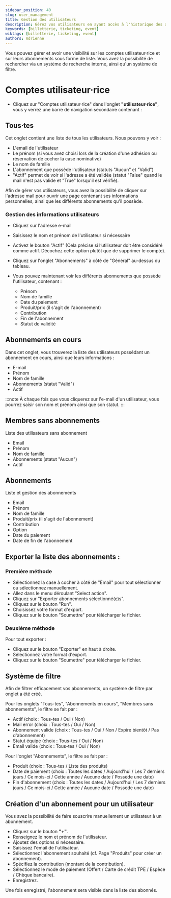 ```yaml
---
sidebar_position: 40
slug: user_management
title: Gestion des utilisateurs
description: Gérez vos utilisateurs en ayant accès à l'historique des abonnements et réservations
keywords: [billetterie, ticketing, event]
wiktags: [billetterie, ticketing, event]
authors: Adrienne
---
```



Vous pouvez gérer et avoir une visibilité sur les comptes utilisateur·rice et sur leurs abonnements sous forme de liste. Vous avez la possibilité de rechercher via un système de recherche interne, ainsi qu'un système de filtre.

# Comptes utilisateur·rice 

- Cliquez sur "Comptes utilisateur·rice" dans l'onglet **"utilisateur·rice"**, vous y verrez une barre de navigation secondaire contenant :

## Tous·tes

Cet onglet contient une liste de tous les utilisateurs. Nous pouvons y voir :
- L'email de l'utilisateur
- Le prénom (si vous avez choisi lors de la création d'une adhésion ou réservation de cocher la case nominative)
- Le nom de famille
- L'abonnement que possède l'utilisateur (statuts "Aucun" et "Valid")
- "Actif" permet de voir si l'adresse a été validée (statut "False" quand le mail n'est pas valide et "True" lorsqu'il est vérifié).

Afin de gérer vos utilisateurs, vous avez la possibilité de cliquer sur l'adresse mail pour ouvrir une page contenant ses informations personnelles, ainsi que les différents abonnements qu'il possède.


### Gestion des informations utilisateurs

- Cliquez sur l'adresse e-mail
- Saisissez le nom et prénom de l'utilisateur si nécessaire
- Activez le bouton "Actif" (Cela précise si l’utilisateur doit être considéré comme actif. Décochez cette option plutôt que de supprimer le compte).

- Cliquez sur l'onglet "Abonnements" à côté de "Général" au-dessus du tableau.
- Vous pouvez maintenant voir les différents abonnements que possède l'utilisateur, contenant :
  - Prénom
  - Nom de famille
  - Date du paiement
  - Produit/prix (il s'agit de l'abonnement)
  - Contribution
  - Fin de l'abonnement
  - Statut de validité

## Abonnements en cours

Dans cet onglet, vous trouverez la liste des utilisateurs possédant un abonnement en cours, ainsi que leurs informations :

- E-mail
- Prénom
- Nom de famille
- Abonnements (statut "Valid")
- Actif

:::note
À chaque fois que vous cliquerez sur l'e-mail d'un utilisateur, vous pourrez saisir son nom et prénom ainsi que son statut.
::: 


## Membres sans abonnements

Liste des utilisateurs sans abonnement

- Email
- Prénom
- Nom de famille
- Abonnements (statut "Aucun")
- Actif

## Abonnements

Liste et gestion des abonnements

- Email
- Prénom
- Nom de famille
- Produit/prix (il s'agit de l'abonnement)
- Contribution
- Option
- Date du paiement
- Date de fin de l'abonnement

## Exporter la liste des abonnements :

### Première méthode

- Sélectionnez la case à cocher à côté de "Email" pour tout sélectionner ou sélectionnez manuellement.
- Allez dans le menu déroulant "Select action".
- Cliquez sur "Exporter abonnements sélectionné(e)s".
- Cliquez sur le bouton "Run".
- Choisissez votre format d'export.
- Cliquez sur le bouton "Soumettre" pour télécharger le fichier.

### Deuxième méthode

Pour tout exporter :
- Cliquez sur le bouton "Exporter" en haut à droite.
- Sélectionnez votre format d'export.
- Cliquez sur le bouton "Soumettre" pour télécharger le fichier.

## Système de filtre

Afin de filtrer efficacement vos abonnements, un système de filtre par onglet a été créé.

Pour les onglets "Tous-tes", "Abonnements en cours", "Membres sans abonnements", le filtre se fait par : 

- Actif (choix : Tous-tes / Oui / Non)
- Mail error (choix : Tous-tes / Oui / Non)
- Abonnement valide (choix : Tous-tes / Oui / Non / Expire bientôt / Pas d'abonnement)
- Statut équipe (choix : Tous-tes / Oui / Non)
- Email valide (choix : Tous-tes / Oui / Non)

Pour l'onglet "Abonnements", le filtre se fait par : 

- Produit (choix : Tous-tes / Liste des produits)
- Date de paiement (choix : Toutes les dates / Aujourd'hui / Les 7 derniers jours / Ce mois-ci / Cette année / Aucune date / Possède une date)
- Fin d'abonnement (choix : Toutes les dates / Aujourd'hui / Les 7 derniers jours / Ce mois-ci / Cette année / Aucune date / Possède une date)

## Création d'un abonnement pour un utilisateur

Vous avez la possibilité de faire souscrire manuellement un utilisateur à un abonnement.

- Cliquez sur le bouton **"+"**.
- Renseignez le nom et prénom de l'utilisateur.
- Ajoutez des options si nécessaire.
- Saisissez l'email de l'utilisateur.
- Sélectionnez l'abonnement souhaité (cf. Page "Produits" pour créer un abonnement).
- Spécifiez la contribution (montant de la contribution).
- Sélectionnez le mode de paiement (Offert / Carte de crédit TPE / Espèce / Chèque bancaire).
- Enregistrez.

Une fois enregistré, l'abonnement sera visible dans la liste des abonnés.
